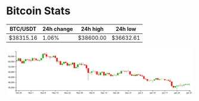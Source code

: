 # Bitcoin Stats

BTC/USDT|24h change|24h high|24h low|
|---|---|---|---|
|$38315.16|1.06%|$38600.00|$36632.61|

<img src="./chart.svg">
